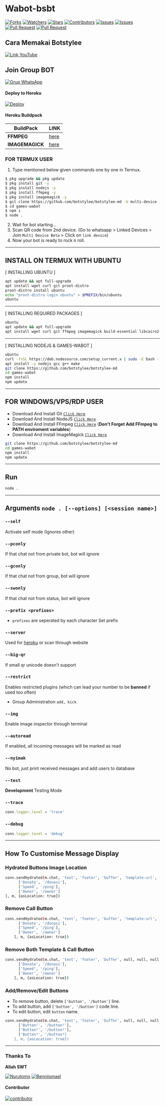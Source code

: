 # Wabot-bsbt

<a href="https://github.com/botstylee/botstylee-md/network/members"><img title="Forks" src="https://img.shields.io/github/forks/botstylee/botstylee-md?label=Forks&color=blue&style=flat-square"></a>
<a href="https://github.com/botstylee/botstylee-md/watchers"><img title="Watchers" src="https://img.shields.io/github/watchers/botstylee/botstylee-md?label=Watchers&color=green&style=flat-square"></a>
<a href="https://github.com/botstylee/botstylee-md/stargazers"><img title="Stars" src="https://img.shields.io/github/stars/botstylee/botstylee-md?label=Stars&color=yellow&style=flat-square"></a>
<a href="https://github.com/botstylee/botstylee-md/graphs/contributors"><img title="Contributors" src="https://img.shields.io/github/contributors/botstylee/botstylee-md?label=Contributors&color=blue&style=flat-square"></a>
<a href="https://github.com/botstylee/botstylee-md/issues"><img title="Issues" src="https://img.shields.io/github/issues/botstylee/botstylee-md?label=Issues&color=success&style=flat-square"></a>
<a href="https://github.com/botstylee/botstylee-md/issues?q=is%3Aissue+is%3Aclosed"><img title="Issues" src="https://img.shields.io/github/issues-closed/botstylee/botstylee-mdt?label=Issues&color=red&style=flat-square"></a>
<a href="https://github.com/botstylee/botstylee-md/pulls"><img title="Pull Request" src="https://img.shields.io/github/issues-pr/botstylee/botstylee-md?label=PullRequest&color=success&style=flat-square"></a>
<a href="https://github.com/botstylee/botstylee-md/pulls?q=is%3Apr+is%3Aclosed"><img title="Pull Request" src="https://img.shields.io/github/issues-pr-closed/botstylee/botstylee-md?label=PullRequest&color=red&style=flat-square"></a>

## Cara Memakai Botstylee
[![`Link YouTube`](https://encrypted-tbn0.gstatic.com/images?q=tbn:ANd9GcT81Bq_meUaSdO3MGy7IKpjMR0HIWbzYrhYb43FTsBjVFicGfXBTOPyXg44&s=10)](https://youtube.com/channel/UCrNO1yUYW0i3xsJp4NGBh4Q)
## Join Group BOT
[![Grup WhatsApp](https://img.shields.io/badge/WhatsApp%20Group-25D366?style=for-the-badge&logo=whatsapp&logoColor=white)](https://chat.whatsapp.com/KihEAYjKr04LI4uUrbiiip) 



#### Deploy to Heroku
[![Deploy](https://www.herokucdn.com/deploy/button.svg)](https://heroku.com/deploy?template=https://github.com/botstylee/botstylee-md)

#### Heroku Buildpack
| BuildPack | LINK |
|--------|--------|
| **FFMPEG** |[here](https://github.com/jonathanong/heroku-buildpack-ffmpeg-latest) |
| **IMAGEMAGICK** | [here](https://github.com/DuckyTeam/heroku-buildpack-imagemagick) |

### FOR TERMUX USER
1. Type mentioned below given commands one by one in Termux.
```sh
$ pkg upgrade && pkg update
$ pkg install git -y
$ pkg install nodejs -y
$ pkg install ffmpeg -y
$ pkg install imagemagick -y
$ git clone https://github.com/botstylee/botstylee-md -b multi-device
$ cd games-wabot
$ npm i 
$ node .
```
2. Wait for bot starting...
3. Scan QR code from 2nd device. (Go to whatsapp > Linked Devices > Join `Multi Device Beta` > Click on `link device`)
4. Now your bot is ready to rock n roll.

---------

## INSTALL ON TERMUX WITH UBUNTU

[ INSTALLING UBUNTU ]

```bash
apt update && apt full-upgrade
apt install wget curl git proot-distro
proot-distro install ubuntu
echo "proot-distro login ubuntu" > $PREFIX/bin/ubuntu
ubuntu
```
---------

[ INSTALLING REQUIRED PACKAGES ]

```bash
ubuntu
apt update && apt full-upgrade
apt install wget curl git ffmpeg imagemagick build-essential libcairo2-dev libpango1.0-dev libjpeg-dev libgif-dev librsvg2-dev dbus-x11 ffmpeg2theora ffmpegfs ffmpegthumbnailer ffmpegthumbnailer-dbg ffmpegthumbs libavcodec-dev libavcodec-extra libavcodec-extra58 libavdevice-dev libavdevice58 libavfilter-dev libavfilter-extra libavfilter-extra7 libavformat-dev libavformat58 libavifile-0.7-bin libavifile-0.7-common libavifile-0.7c2 libavresample-dev libavresample4 libavutil-dev libavutil56 libpostproc-dev libpostproc55 graphicsmagick graphicsmagick-dbg graphicsmagick-imagemagick-compat graphicsmagick-libmagick-dev-compat groff imagemagick-6.q16hdri imagemagick-common libchart-gnuplot-perl libgraphics-magick-perl libgraphicsmagick++-q16-12 libgraphicsmagick++1-dev
```

---------

[ INSTALLING NODEJS & GAMES-WABOT ]

```bash
ubuntu
curl -fsSL https://deb.nodesource.com/setup_current.x | sudo -E bash -
apt install -y nodejs gcc g++ make
git clone https://github.com/botstylee/botstylee-md
cd games-wabot
npm install
npm update
```

---------

## FOR WINDOWS/VPS/RDP USER

* Download And Install Git [`Click Here`](https://git-scm.com/downloads)
* Download And Install NodeJS [`Click Here`](https://nodejs.org/en/download)
* Download And Install FFmpeg [`Click Here`](https://ffmpeg.org/download.html) (**Don't Forget Add FFmpeg to PATH enviroment variables**)
* Download And Install ImageMagick [`Click Here`](https://imagemagick.org/script/download.php)

```bash
git clone https://github.com/botstylee/botstylee-md
cd games-wabot
npm install
npm update
```

---------

## Run

```bash
node .
```

---------

## Arguments `node . [--options] [<session name>]`

### `--self`

Activate self mode (Ignores other)

### `--pconly`

If that chat not from private bot, bot will ignore

### `--gconly`

If that chat not from group, bot will ignore

### `--swonly`

If that chat not from status, bot will ignore

### `--prefix <prefixes>`

* `prefixes` are seperated by each character
Set prefix

### `--server`

Used for [heroku](https://heroku.com/) or scan through website

### `--big-qr`

If small qr unicode doesn't support

### `--restrict`

Enables restricted plugins (which can lead your number to be **banned** if used too often)

* Group Administration `add, kick`

### `--img`

Enable image inspector through terminal

### `--autoread`

If enabled, all incoming messages will be marked as read

### `--nyimak`

No bot, just print received messages and add users to database

### `--test`

**Development** Testing Mode

### `--trace`

```js
conn.logger.level = 'trace'
```

### `--debug`

```js
conn.logger.level = 'debug'
```

---------

## How To Customise Message Display

### Hydrated Buttons Image Location
```bash
conn.sendHydrated(m.chat, 'text', 'footer', 'buffer', 'template-url', 'Template-Name', '0123456789', 'Template-CALL', [
      ['Donate', '/donasi'],
      ['Speed', '/ping'],
      ['Owner', '/owner']
], m, {asLocation: true})
```

### Remove Call Button
```bash
conn.sendHydrated(m.chat, 'text', 'footer', 'buffer', 'template-url', 'Template-Name', null, null, [
      ['Donate', '/donasi'],
      ['Speed', '/ping'],
      ['Owner', '/owner']
    ], m, {asLocation: true})
```

### Remove Both Template & Call Button
```bash
conn.sendHydrated(m.chat, 'text', 'footer', 'buffer', null, null, null, null, [
      ['Donate', '/donasi'],
      ['Speed', '/ping'],
      ['Owner', '/owner']
    ], m, {asLocation: true})
```
### Add/Remove/Edit Buttons
* To remove button, delete `['button', '/button']` line.
* To add button, add `['button', '/button']` code line.
* To edit button, edit `button` name.
```bash
conn.sendHydrated(m.chat, 'text', 'footer', 'buffer', null, null, null, null, [
      ['Button¹', '/button¹'],
      ['Button²', '/button²'],
      ['Button³', '/button³]
    ], m, {asLocation: true})
```

---------

### Thanks To 
**Allah SWT**

[![Nurutomo](https://github.com/Nurutomo.png?size=100)](https://github.com/Nurutomo)
[![Benniismael](https://github.com/botstylee.png?size=100)](https://github.com/botstylee)

#### Contributor
[![contributor](https://github.com/Ghost19-ui.png?size=100)](https://github.com/Ghost19-ui)

